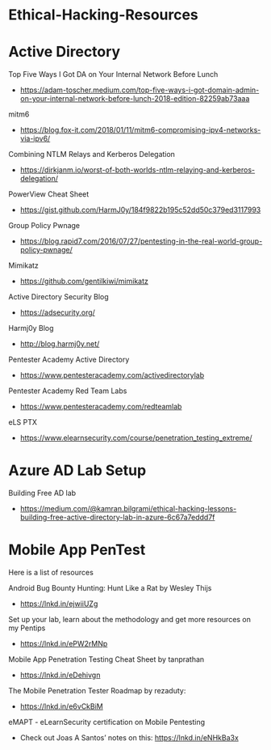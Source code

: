 # Ethical-Hacking-Resources


   # Active Directory

Top Five Ways I Got DA on Your Internal Network Before Lunch 
- https://adam-toscher.medium.com/top-five-ways-i-got-domain-admin-on-your-internal-network-before-lunch-2018-edition-82259ab73aaa

mitm6 
- https://blog.fox-it.com/2018/01/11/mitm6-compromising-ipv4-networks-via-ipv6/

Combining NTLM Relays and Kerberos Delegation 
- https://dirkjanm.io/worst-of-both-worlds-ntlm-relaying-and-kerberos-delegation/

PowerView Cheat Sheet 
- https://gist.github.com/HarmJ0y/184f9822b195c52dd50c379ed3117993

Group Policy Pwnage 
- https://blog.rapid7.com/2016/07/27/pentesting-in-the-real-world-group-policy-pwnage/

Mimikatz 
- https://github.com/gentilkiwi/mimikatz

Active Directory Security Blog 
- https://adsecurity.org/

Harmj0y Blog 
- http://blog.harmj0y.net/

Pentester Academy Active Directory 
- https://www.pentesteracademy.com/activedirectorylab

Pentester Academy Red Team Labs 
- https://www.pentesteracademy.com/redteamlab

eLS PTX 
- https://www.elearnsecurity.com/course/penetration_testing_extreme/

# Azure AD Lab Setup
Building Free AD lab 
- https://medium.com/@kamran.bilgrami/ethical-hacking-lessons-building-free-active-directory-lab-in-azure-6c67a7eddd7f

# Mobile App PenTest 

Here is a list of resources

Android Bug Bounty Hunting: Hunt Like a Rat by Wesley Thijs
- https://lnkd.in/ejwiiUZg 

Set up your lab, learn about the methodology and get more resources on my Pentips
- https://lnkd.in/ePW2rMNp 

Mobile App Penetration Testing Cheat Sheet by tanprathan
- https://lnkd.in/eDehivgn 

The Mobile Penetration Tester Roadmap by rezaduty:
- https://lnkd.in/e6vCkBiM 

eMAPT - eLearnSecurity certification on Mobile Pentesting 
- Check out Joas A Santos’ notes on this: https://lnkd.in/eNHkBa3x
